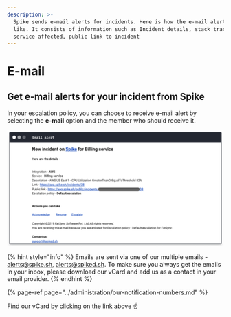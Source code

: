 ```yaml
---
description: >-
  Spike sends e-mail alerts for incidents. Here is how the e-mail alert looks
  like. It consists of information such as Incident details, stack trace,
  service affected, public link to incident
---
```


# E-mail

## Get e-mail alerts for your incident from Spike

In your escalation policy, you can choose to receive e-mail alert by selecting the **e-mail** option and the member who should receive it. 

![e-mail alert on Spike](../.gitbook/assets/image%20%28129%29%20%281%29%20%281%29.png)

{% hint style="info" %}
Emails are sent via one of our multiple emails - alerts@spike.sh, alerts@spiked.sh. To make sure you always get the emails in your inbox, please download our vCard and add us as a contact in your email provider.
{% endhint %}

{% page-ref page="../administration/our-notification-numbers.md" %}

Find our vCard by clicking on the link above ☝️

